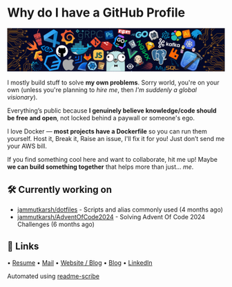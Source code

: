 # Why do I have a GitHub Profile

![This only attracts attention, doesn't add any real value.](https://github.com/JammUtkarsh/jammutkarsh/blob/main/github-banner.png?raw=true)

I mostly build stuff to solve **my own problems**. Sorry world, you're on your own (unless you're planning to *hire me*, then *I'm suddenly a global visionary*).

Everything’s public because **I genuinely believe knowledge/code should be free and open**, not locked behind a paywall or someone's ego.

I love Docker — **most projects have a Dockerfile** so you can run them yourself.
Host it, Break it, Raise an issue, I'll fix it for you! Just don’t send me your AWS bill.

If you find something cool here and want to collaborate, hit me up! Maybe **we can build something together** that helps more than just... *me*.

## 🛠️ Currently working on


- [jammutkarsh/dotfiles](https://github.com/jammutkarsh/dotfiles) - Scripts and alias commonly used (4 months ago)
- [jammutkarsh/AdventOfCode2024](https://github.com/jammutkarsh/AdventOfCode2024) - Solving Advent Of Code 2024 Challenges (6 months ago)

## 🔗 Links

  &bullet; [Resume](https://links.utkarshchourasia.in/resume)
  &bullet; [Mail](mailto:mail@utkarshchourasia.in)
  &bullet; [Website / Blog](https://utkarshchourasia.in/)
  &bullet; [Blog](https://utkarshchourasia.in/blog)
  &bullet; [LinkedIn](https://www.linkedin.com/in/5utkarshc/)

Automated using [readme-scribe](https://github.com/muesli/readme-scribe)
